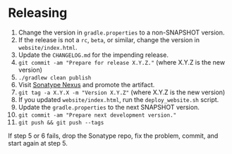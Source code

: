 Releasing
========

 1. Change the version in `gradle.properties` to a non-SNAPSHOT version.
 1. If the release is not a `rc`, `beta`, or similar, change the version in `website/index.html`.
 1. Update the `CHANGELOG.md` for the impending release.
 1. `git commit -am "Prepare for release X.Y.Z."` (where X.Y.Z is the new version)
 1. `./gradlew clean publish`
 1. Visit [Sonatype Nexus](https://oss.sonatype.org/) and promote the artifact.
 1. `git tag -a X.Y.X -m "Version X.Y.Z"` (where X.Y.Z is the new version)
 1. If you updated `website/index.html`, run the `deploy_website.sh` script.
 1. Update the `gradle.properties` to the next SNAPSHOT version.
 1. `git commit -am "Prepare next development version."`
 1. `git push && git push --tags`

If step 5 or 6 fails, drop the Sonatype repo, fix the problem, commit, and start again at step 5.